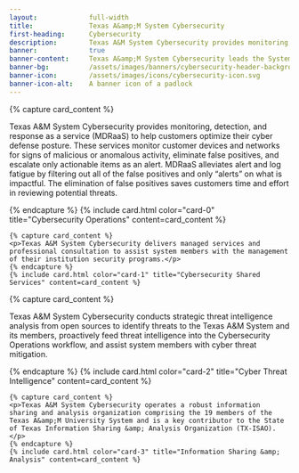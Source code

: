 ```yaml
---
layout:             full-width
title:              Texas A&amp;M System Cybersecurity
first-heading:      Cybersecurity
description:        Texas A&M System Cybersecurity provides monitoring, detection, and response as a service (MDRaaS) to help customers optimize their cyber defense posture
banner:             true
banner-content:     Texas A&amp;M System Cybersecurity leads the System's effort to manage and reduce risk to our cyber infrastructure. We deliver resources and tools to our stakeholders to help them ensure a secure and resilient infrastructure.
banner-bg:          /assets/images/banners/cybersecurity-header-background-full.jpg
banner-icon:        /assets/images/icons/cybersecurity-icon.svg
banner-icon-alt:    A banner icon of a padlock
---
```


<div class="row cards">
	{% capture card_content %}
	<p>Texas A&M System Cybersecurity provides monitoring, detection, and response as a service (MDRaaS) to help customers optimize their cyber defense posture. These services monitor customer devices and networks for signs of malicious or anomalous activity, eliminate false positives, and escalate only actionable items as an alert. MDRaaS alleviates alert and log fatigue by filtering out all of the false positives and only “alerts” on what is impactful. The elimination of false positives saves customers time and effort in reviewing potential threats.</p>
	{% endcapture %}
	{% include card.html color="card-0" title="Cybersecurity Operations" content=card_content %}
<!--	{% include card.html color="card-0" title="Cybersecurity Operations" read_more_url="cyber-ops" content=card_content %} -->

	{% capture card_content %}
	<p>Texas A&M System Cybersecurity delivers managed services and professional consultation to assist system members with the management of their institution security programs.</p>
	{% endcapture %}
	{% include card.html color="card-1" title="Cybersecurity Shared Services" content=card_content %}
<!--	{% include card.html color="card-1" title="Cybersecurity Shared Services" read_more_url="cyber-shared-services" content=card_content %} -->
</div>

<div class="row cards">
	{% capture card_content %}
	<p>Texas A&M System Cybersecurity conducts strategic threat intelligence analysis from open sources to identify threats to the Texas A&M System and its members, proactively feed threat intelligence into the Cybersecurity Operations workflow, and assist system members with cyber threat mitigation.</p>
	{% endcapture %}
	{% include card.html color="card-2" title="Cyber Threat Intelligence" content=card_content %}
<!--	{% include card.html color="card-2" title="Cyber Threat Intelligence" read_more_url="cyber-threat-intel" content=card_content %} -->

	{% capture card_content %}
	<p>Texas A&M System Cybersecurity operates a robust information sharing and analysis organization comprising the 19 members of the Texas A&amp;M University System and is a key contributor to the State of Texas Information Sharing &amp; Analysis Organization (TX-ISAO).</p>
	{% endcapture %}
	{% include card.html color="card-3" title="Information Sharing &amp; Analysis" content=card_content %}
<!--	{% include card.html color="card-3" title="Information Sharing &amp; Analysis" read_more_url="info-sharing" content=card_content %} -->
</div>

